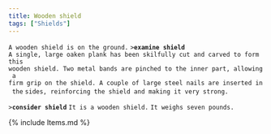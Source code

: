 ```yaml
---
title: Wooden shield
tags: ["Shields"]
---
```

`A wooden shield is on the ground.`
`>`**`examine shield`**
`A single, large oaken plank has been skilfully cut and carved to form this`
`wooden shield. Two metal bands are pinched to the inner part, allowing a`
`firm grip on the shield. A couple of large steel nails are inserted in the`
`sides, reinforcing the shield and making it very strong.`

`>`**`consider shield`**
`It is a wooden shield.`
`It weighs seven pounds.`

{% include Items.md %}
